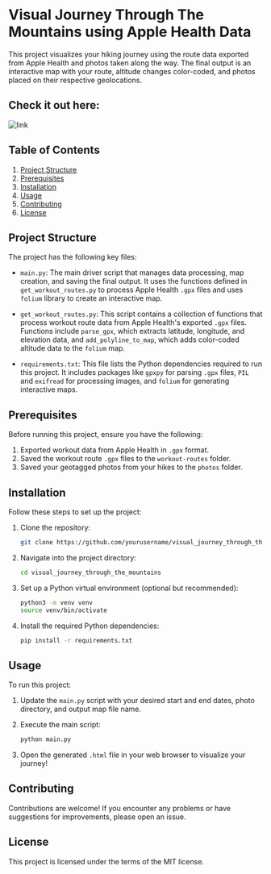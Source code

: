 # Visual Journey Through The Mountains using Apple Health Data

This project visualizes your hiking journey using the route data exported from Apple Health and photos taken along the way. The final output is an interactive map with your route, altitude changes color-coded, and photos placed on their respective geolocations.

## Check it out here:
![link](https://645d6ec1cbb79215784d693d--enchanting-palmier-8f33ef.netlify.app)

## Table of Contents

1. [Project Structure](#project-structure)
2. [Prerequisites](#prerequisites)
3. [Installation](#installation)
4. [Usage](#usage)
5. [Contributing](#contributing)
6. [License](#license)

## Project Structure <a name="project-structure"></a>

The project has the following key files:

- `main.py`: The main driver script that manages data processing, map creation, and saving the final output. It uses the functions defined in `get_workout_routes.py` to process Apple Health `.gpx` files and uses `folium` library to create an interactive map.

- `get_workout_routes.py`: This script contains a collection of functions that process workout route data from Apple Health's exported `.gpx` files. Functions include `parse_gpx`, which extracts latitude, longitude, and elevation data, and `add_polyline_to_map`, which adds color-coded altitude data to the `folium` map.

- `requirements.txt`: This file lists the Python dependencies required to run this project. It includes packages like `gpxpy` for parsing `.gpx` files, `PIL` and `exifread` for processing images, and `folium` for generating interactive maps.

## Prerequisites <a name="prerequisites"></a>

Before running this project, ensure you have the following:

1. Exported workout data from Apple Health in `.gpx` format.
2. Saved the workout route `.gpx` files to the `workout-routes` folder.
3. Saved your geotagged photos from your hikes to the `photos` folder.

## Installation <a name="installation"></a>

Follow these steps to set up the project:

1. Clone the repository:
   ```bash
   git clone https://github.com/yourusername/visual_journey_through_the_mountains.git
   ```

2. Navigate into the project directory:
   ```bash
   cd visual_journey_through_the_mountains
   ```

3. Set up a Python virtual environment (optional but recommended):
   ```bash
   python3 -m venv venv
   source venv/bin/activate
   ```

4. Install the required Python dependencies:
   ```bash
   pip install -r requirements.txt
   ```

## Usage <a name="usage"></a>

To run this project:

1. Update the `main.py` script with your desired start and end dates, photo directory, and output map file name.

2. Execute the main script:
   ```bash
   python main.py
   ```

3. Open the generated `.html` file in your web browser to visualize your journey!

## Contributing <a name="contributing"></a>

Contributions are welcome! If you encounter any problems or have suggestions for improvements, please open an issue.

## License <a name="license"></a>

This project is licensed under the terms of the MIT license.

